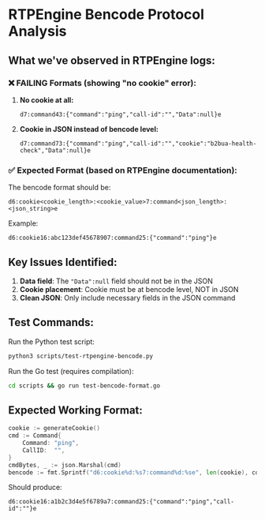 # RTPEngine Bencode Protocol Analysis

## What we've observed in RTPEngine logs:

### ❌ FAILING Formats (showing "no cookie" error):

1. **No cookie at all:**
   ```
   d7:command43:{"command":"ping","call-id":"","Data":null}e
   ```

2. **Cookie in JSON instead of bencode level:**
   ```
   d7:command73:{"command":"ping","call-id":"","cookie":"b2bua-health-check","Data":null}e
   ```

### ✅ Expected Format (based on RTPEngine documentation):

The bencode format should be:
```
d6:cookie<cookie_length>:<cookie_value>7:command<json_length>:<json_string>e
```

Example:
```
d6:cookie16:abc123def45678907:command25:{"command":"ping"}e
```

## Key Issues Identified:

1. **Data field**: The `"Data":null` field should not be in the JSON
2. **Cookie placement**: Cookie must be at bencode level, NOT in JSON
3. **Clean JSON**: Only include necessary fields in the JSON command

## Test Commands:

Run the Python test script:
```bash
python3 scripts/test-rtpengine-bencode.py
```

Run the Go test (requires compilation):
```bash
cd scripts && go run test-bencode-format.go
```

## Expected Working Format:

```go
cookie := generateCookie()
cmd := Command{
    Command: "ping", 
    CallID:  "",
}
cmdBytes, _ := json.Marshal(cmd)
bencode := fmt.Sprintf("d6:cookie%d:%s7:command%d:%se", len(cookie), cookie, len(cmdBytes), cmdBytes)
```

Should produce:
```
d6:cookie16:a1b2c3d4e5f6789a7:command25:{"command":"ping","call-id":""}e
```
